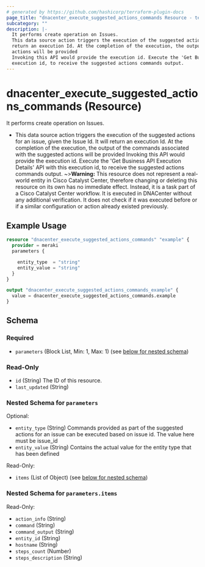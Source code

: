 ```yaml
---
# generated by https://github.com/hashicorp/terraform-plugin-docs
page_title: "dnacenter_execute_suggested_actions_commands Resource - terraform-provider-dnacenter"
subcategory: ""
description: |-
  It performs create operation on Issues.
  This data source action triggers the execution of the suggested actions for an issue, given the Issue Id. It will
  return an execution Id. At the completion of the execution, the output of the commands associated with the suggested
  actions will be provided
  Invoking this API would provide the execution id. Execute the 'Get Business API Execution Details' API with this
  execution id, to receive the suggested actions commands output.
---
```


# dnacenter_execute_suggested_actions_commands (Resource)

It performs create operation on Issues.

- This data source action triggers the execution of the suggested actions for an issue, given the Issue Id. It will
return an execution Id. At the completion of the execution, the output of the commands associated with the suggested
actions will be provided
Invoking this API would provide the execution id. Execute the 'Get Business API Execution Details' API with this
execution id, to receive the suggested actions commands output.
~>**Warning:**
This resource does not represent a real-world entity in Cisco Catalyst Center, therefore changing or deleting this resource on its own has no immediate effect.
Instead, it is a task part of a Cisco Catalyst Center workflow. It is executed in DNACenter without any additional verification. It does not check if it was executed before or if a similar configuration or action already existed previously.

## Example Usage

```terraform
resource "dnacenter_execute_suggested_actions_commands" "example" {
  provider = meraki
  parameters {

    entity_type  = "string"
    entity_value = "string"
  }
}

output "dnacenter_execute_suggested_actions_commands_example" {
  value = dnacenter_execute_suggested_actions_commands.example
}
```

<!-- schema generated by tfplugindocs -->
## Schema

### Required

- `parameters` (Block List, Min: 1, Max: 1) (see [below for nested schema](#nestedblock--parameters))

### Read-Only

- `id` (String) The ID of this resource.
- `last_updated` (String)

<a id="nestedblock--parameters"></a>
### Nested Schema for `parameters`

Optional:

- `entity_type` (String) Commands provided as part of the suggested actions for an issue can be executed based on issue id. The value here must be issue_id
- `entity_value` (String) Contains the actual value for the entity type that has been defined

Read-Only:

- `items` (List of Object) (see [below for nested schema](#nestedatt--parameters--items))

<a id="nestedatt--parameters--items"></a>
### Nested Schema for `parameters.items`

Read-Only:

- `action_info` (String)
- `command` (String)
- `command_output` (String)
- `entity_id` (String)
- `hostname` (String)
- `steps_count` (Number)
- `steps_description` (String)
